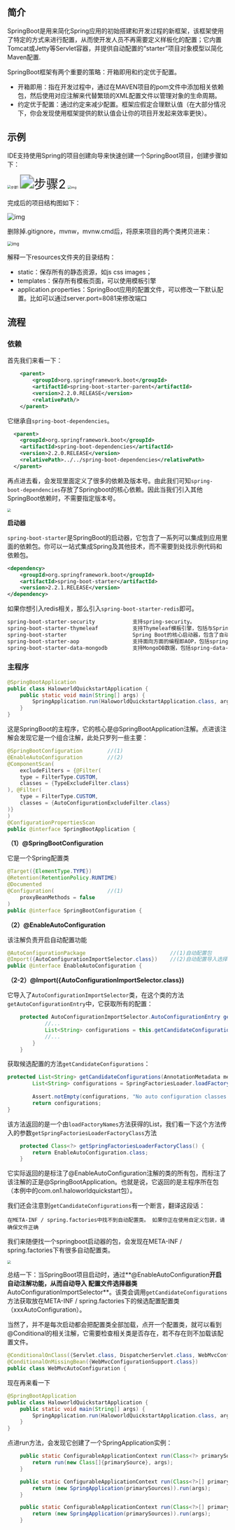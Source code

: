 ## 简介

SpringBoot是用来简化Spring应用的初始搭建和开发过程的新框架，该框架使用了特定的方式来进行配置，从而使开发人员不再需要定义样板化的配置；它内置Tomcat或Jetty等Servlet容器，并提供自动配置的“starter”项目对象模型以简化Maven配置.

SpringBoot框架有两个重要的策略：开箱即用和约定优于配置。

- 开箱即用：指在开发过程中，通过在MAVEN项目的pom文件中添加相关依赖包，然后使用对应注解来代替繁琐的XML配置文件以管理对象的生命周期。
- 约定优于配置：通过约定来减少配置。框架应假定合理默认值（在大部分情况下，你会发现使用框架提供的默认值会让你的项目开发起来效率更快）。



## 示例

IDE支持使用Spring的项目创建向导来快速创建一个SpringBoot项目，创建步骤如下：

<img src="https://user-gold-cdn.xitu.io/2020/6/11/172a124ca3702010?imageView2/0/w/1280/h/960/format/webp/ignore-error/1" alt="步骤1" style="zoom:50%;" />





<img src="https://user-gold-cdn.xitu.io/2020/6/11/172a144e6d48cdd2?imageView2/0/w/1280/h/960/format/webp/ignore-error/1" alt="步骤2" style="zoom: 200%;" />





<img src="https://user-gold-cdn.xitu.io/2020/6/12/172a70aa6505120e?imageView2/0/w/1280/h/960/format/webp/ignore-error/1" alt="img" style="zoom:50%;" />



完成后的项目结构图如下：



![img](https://user-gold-cdn.xitu.io/2020/6/11/172a1432074e850e?imageView2/0/w/1280/h/960/format/webp/ignore-error/1)



删除掉.gitignore，mvnw，mvnw.cmd后，将原来项目的两个类拷贝进来：



<img src="https://user-gold-cdn.xitu.io/2020/6/11/172a14c5cadd3621?imageView2/0/w/1280/h/960/format/webp/ignore-error/1" alt="img" style="zoom: 67%;" />



解释一下resources文件夹的目录结构：

- static：保存所有的静态资源，如js css images；
- templates：保存所有模板页面，可以使用模板引擎
- application.properties：SpringBoot应用的配置文件，可以修改一下默认配置。比如可以通过server.port=8081来修改端口



## 流程

### 依赖

首先我们来看一下：

```xml
    <parent>
        <groupId>org.springframework.boot</groupId>
        <artifactId>spring-boot-starter-parent</artifactId>
        <version>2.2.0.RELEASE</version>
        <relativePath/>
    </parent>
```

它继承自`spring-boot-dependencies`。

```xml
  <parent>
    <groupId>org.springframework.boot</groupId>
    <artifactId>spring-boot-dependencies</artifactId>
    <version>2.2.0.RELEASE</version>
    <relativePath>../../spring-boot-dependencies</relativePath>
  </parent>
```

再点进去看，会发现里面定义了很多的依赖及版本号。由此我们可知`spring-boot-dependencies`存放了Springboot的核心依赖。因此当我们引入其他SpringBoot依赖时，不需要指定版本号。



<img src="https://user-gold-cdn.xitu.io/2020/7/13/17347d4307c67231?w=1037&amp;h=877&amp;f=png&amp;s=98318" style="zoom: 50%;" />

**启动器**

`spring-boot-starter`是SpringBoot的启动器，它包含了一系列可以集成到应用里面的依赖包。你可以一站式集成Spring及其他技术，而不需要到处找示例代码和依赖包。

```xml
<dependency>
    <groupId>org.springframework.boot</groupId>
    <artifactId>spring-boot-starter</artifactId>
    <version>2.2.1.RELEASE</version>
</dependency>
```

如果你想引入redis相关，那么引入`spring-boot-starter-redis`即可。

```xml
spring-boot-starter-security    		支持spring-security。
spring-boot-starter-thymeleaf    		支持Thymeleaf模板引擎，包括与Spring的集成。
spring-boot-starter     				Spring Boot的核心启动器，包含了自动配置、日志和YAML。
spring-boot-starter-aop     			支持面向方面的编程即AOP，包括spring-aop和AspectJ。
spring-boot-starter-data-mongodb    	支持MongoDB数据，包括spring-data-mongodb。
```



### 主程序

```java
@SpringBootApplication
public class HaloworldQuickstartApplication {
    public static void main(String[] args) {
        SpringApplication.run(HaloworldQuickstartApplication.class, args);
    }
}
```

这是SpringBoot的主程序，它的核心是@SpringBootApplication注解。点进该注解会发现它是一个组合注解，此处只罗列一些主要：

```java
@SpringBootConfiguration		//(1)
@EnableAutoConfiguration		//(2)
@ComponentScan(
    excludeFilters = {@Filter(
    type = FilterType.CUSTOM,
    classes = {TypeExcludeFilter.class}
), @Filter(
    type = FilterType.CUSTOM,
    classes = {AutoConfigurationExcludeFilter.class}
)}
)
@ConfigurationPropertiesScan
public @interface SpringBootApplication {
```



**（1）@SpringBootConfiguration**

它是一个Spring配置类

```java
@Target({ElementType.TYPE})
@Retention(RetentionPolicy.RUNTIME)
@Documented
@Configuration(					//(1)
    proxyBeanMethods = false
)
public @interface SpringBootConfiguration {
```

**（2）@EnableAutoConfiguration**

该注解负责开启自动配置功能

```java
@AutoConfigurationPackage							//(1)自动配置包
@Import({AutoConfigurationImportSelector.class})	//(2)自动配置导入选择
public @interface EnableAutoConfiguration {
```

**（2-2）@Import({AutoConfigurationImportSelector.class})**

它导入了`AutoConfigurationImportSelector`类，在这个类的方法`getAutoConfigurationEntry`中，它获取所有的配置：

```java
    protected AutoConfigurationImportSelector.AutoConfigurationEntry getAutoConfigurationEntry(AutoConfigurationMetadata autoConfigurationMetadata, AnnotationMetadata annotationMetadata) {
        	//...
            List<String> configurations = this.getCandidateConfigurations(annotationMetadata, attributes);
            //...
        }
    }
```

获取候选配置的方法`getCandidateConfigurations`：

```java
protected List<String> getCandidateConfigurations(AnnotationMetadata metadata, AnnotationAttributes attributes) {
        List<String> configurations = SpringFactoriesLoader.loadFactoryNames(this.getSpringFactoriesLoaderFactoryClass(), this.getBeanClassLoader());
    
        Assert.notEmpty(configurations, "No auto configuration classes found in META-INF/spring.factories. If you are using a custom packaging, make sure that file is correct.");
        return configurations;
}
```

该方法返回的是一个由`loadFactoryNames`方法获得的List，我们看一下这个方法传入的参数`getSpringFactoriesLoaderFactoryClass`方法

```java
    protected Class<?> getSpringFactoriesLoaderFactoryClass() {
        return EnableAutoConfiguration.class;
    }
```

它实际返回的是标注了@EnableAutoConfiguration注解的类的所有包，而标注了该注解的正是@SpringBootApplication。也就是说，它返回的是主程序所在包（本例中的com.on1.haloworldquickstart包）。

我们还会注意到`getCandidateConfigurations`有一个断言，翻译这段话：

```
在META-INF / spring.factories中找不到自动配置类。 如果你正在使用自定义包装，请确保文件正确
```

我们来随便找一个springboot启动器的包，会发现在META-INF / spring.factories下有很多自动配置类。

<img src="https://user-gold-cdn.xitu.io/2020/7/13/17347fd0ebd77ba0?w=1728&amp;h=900&amp;f=png&amp;s=216624" style="zoom: 50%;" />



总结一下：当SpringBoot项目启动时，通过**@EnableAutoConfiguration**开启自动注解功能，从而自动导入 配置文件选择器类**AutoConfigurationImportSelector**。该类会调用`getCandidateConfigurations`方法获取放在META-INF / spring.factories下的候选配置配置类（xxxAutoConfiguration）。

当然了，并不是每次启动都会把配置类全部加载，点开一个配置类，就可以看到@Conditional的相关注解，它需要检查相关类是否存在，若不存在则不加载该配置文件。

```java
@ConditionalOnClass({Servlet.class, DispatcherServlet.class, WebMvcConfigurer.class})
@ConditionalOnMissingBean({WebMvcConfigurationSupport.class})
public class WebMvcAutoConfiguration {
```



现在再来看一下

```java
@SpringBootApplication
public class HaloworldQuickstartApplication {
    public static void main(String[] args) {
        SpringApplication.run(HaloworldQuickstartApplication.class, args);
    }
}
```

点进run方法，会发现它创建了一个SpringApplication实例：

```java
    public static ConfigurableApplicationContext run(Class<?> primarySource, String... args) {
        return run(new Class[]{primarySource}, args);
    }

    public static ConfigurableApplicationContext run(Class<?>[] primarySources, String[] args) {
        return (new SpringApplication(primarySources)).run(args);
    }

    public static ConfigurableApplicationContext run(Class<?>[] primarySources, String[] args) {
        return (new SpringApplication(primarySources)).run(args);
    }
```

